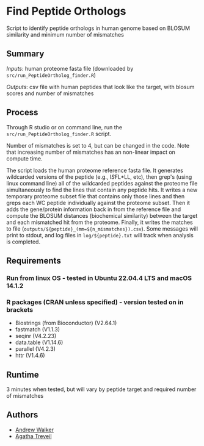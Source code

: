 # Find Peptide Orthologs

Script to identify peptide orthologs in human genome based on BLOSUM
similarity and minimum number of mismatches


## Summary

*Inputs*: human proteome fasta file (downloaded by `src/run_PeptideOrtholog_finder.R`)

*Outputs*: csv file with human peptides that look like the target, 
with blosum scores and number of mismatches


## Process

Through R studio or on command line, run the `src/run_PeptideOrtholog_finder.R` script.

Number of mismatches is set to 4, but can be changed in the code. Note that
increasing number of mismatches has an non-linear impact on compute time. 

The script loads the human proteome reference fasta file. It generates wildcarded 
versions of the peptide (e.g., I*S*FL*LL, etc), then grep's (using linux command 
line) all of the wildcarded peptides against the proteome file simultaneously 
to find the lines that contain any peptide hits. It writes a new temporary 
proteome subset file that contains only those lines and then greps each WC 
peptide individually against the proteome subset. Then it adds the gene/protein
information back in from the reference file and compute the BLOSUM distances
(biochemical similarity) between the target and each mismatched hit from the 
proteome. Finally, it writes the matches to file 
(```outputs/${peptide}_(mm=${n_mismatches}).csv```). Some messages will print to
stdout, and log files in ```log/${peptide}.txt``` 
will track when analysis is completed.


## Requirements

### Run from linux OS - tested in Ubuntu 22.04.4 LTS and macOS 14.1.2

### R packages (CRAN unless specified) - version tested on in brackets
- Biostrings (from Bioconductor) (V2.64.1)
- fastmatch (V1.1.3)
- seqinr (V4.2.23)
- data.table (V1.14.6)
- parallel (V4.2.3)
- httr (V1.4.6)

## Runtime
3 minutes when tested, but will vary by peptide target and required
number of mismatches

## Authors
- [Andrew Walker](mailto:andysw90@gmail.com)
- [Agatha Treveil](mailto:Agatha.Treveil@immunocore.com)
